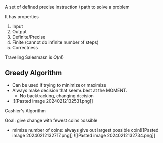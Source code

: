 A set of defined precise instruction / path to solve a problem

It has properties
1. Input
2. Output
3. Definite/Precise
4. Finite (cannot do infinite number of steps)
5. Correctness

Traveling Salesmasn is $O(n!)$

## Greedy Algorithm

- Can be used if trying to minimize or maximize
- Always make decision that seems best at the MOMENT.
	- No backtracking, changing decision
- ![[Pasted image 20240212132531.png]]

Cashier's Algorithm

Goal: give change with fewest coins possible
- mimize number of coins: always give out largest possible coin![[Pasted image 20240212132717.png]]
![[Pasted image 20240212132734.png]]





